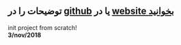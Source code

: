 <h2 dir:"rtl"> توضیحات را در <a href="https://github.com/Work-Plus/Gleem/wiki/%D8%AA%D9%88%D8%B6%DB%8C%D8%AD%D8%A7%D8%AA">github</a> یا در <a href="https://workp.ir/gleem/">website بخوانید </a></h2>


init project from scratch!<br>
**3/nov/2018**
